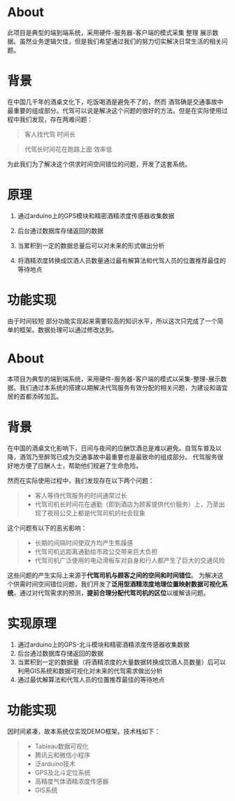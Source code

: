 
# About

此项目是典型的端到端系统，采用硬件-服务器-客户端的模式采集 整理 展示数据。虽然业务逻辑欠佳，但是我们希望通过我们的努力切实解决日常生活的相关问题。

# 背景

在中国几千年的酒桌文化下，吃饭喝酒是避免不了的，然而 酒驾确是交通事故中最重要的组成部分。代驾可以说是解决这个问题的很好的方法。但是在实际使用过程中我们发现，存在两难问题：

> 客人找代驾 时间长

> 代驾长时间花在跑路上面 效率低

为此我们为了解决这个供求时间空间错位的问题，开发了这套系统。

# 原理

1. 通过arduino上的GPS模块和精密酒精浓度传感器收集数据

2. 后台通过数据库存储返回的数据

3. 当累积到一定的数据总量后可以对未来的形式做出分析

4. 将酒精浓度转换成饮酒人员数量通过最有解算法和代驾人员的位置推荐最佳的等待地点

# 功能实现

由于时间较短 部分功能实现起来需要较高的知识水平，所以这次只完成了一个简单的框架。数据处理可以通过修改达到。

# About

本项目为典型的端到端系统，采用硬件-服务器-客户端的模式以采集-整理-展示数据。我们通过本系统的搭建以期解决代驾服务有效分配的相关问题，为建设和谐宜居的首都添砖加瓦。

# 背景

在中国的酒桌文化影响下，日间与夜间的应酬饮酒总是难以避免。自驾车普及以降，酒驾乃至醉驾已成为交通事故中最重要也是最致命的组成部分。
代驾服务很好地方便了应酬人士，帮助他们规避了生命危险。

然而在实际使用过程中，我们发现存在以下两个问题：

>* 客人等待代驾服务的时间通常过长
>* 代驾司机长时间花在通勤（即到酒店为顾客提供代价服务）上，乃至出现了夜班公交上都是代驾司机的社会现象

这个问题有以下的恶劣影响：

>* 长期的间隔时间使双方均产生焦躁感
>* 代驾司机远距离通勤给市政公交带来巨大负担
>* 代驾司机广泛使用的电动滑板车对自身和行人都产生了巨大的交通风险

这些问题的产生实际上来源于**代驾司机与顾客之间的空间和时间错位**。
为解决这个供需时间空间错位问题，我们开发了**泛用型酒精浓度地理位置映射数据可视化系统**，通过对代驾需求的预测，**提前合理分配代驾司机的区位**以缓解该问题。

# 实现原理

1. 通过arduino上的GPS-北斗模块和精密酒精浓度传感器收集数据
2. 后台通过数据库存储返回的数据
3. 当累积到一定的数据量（将酒精浓度的大量数据转换成饮酒人员数量）后可以利用GIS系统和数据可视化对未来的代驾需求做出分析
4. 通过最优解算法和代驾人员的位置推荐最佳的等待地点

# 功能实现

因时间紧凑，故本系统仅实现DEMO框架。技术栈如下：

>* Tableau数据可视化
>* 腾讯云和微信小程序
>* 泛arduino技术
>* GPS及北斗定位系统
>* 高精度气体酒精浓度传感器
>* GIS系统
